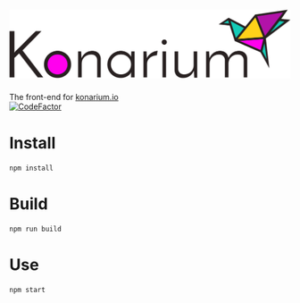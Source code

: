 # ![Logo](src/assets/Konarium.svg "Konarium")

The front-end for [konarium.io](https://github.com/roqueando/konarium.io)  
[![CodeFactor](https://www.codefactor.io/repository/github/christopy/konarium.io-front-end/badge)](https://www.codefactor.io/repository/github/christopy/konarium.io-front-end)

# Install
```npm install```  

# Build
```npm run build```  

# Use
```npm start```